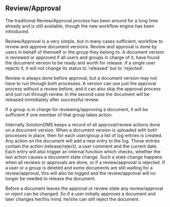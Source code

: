 Review/Approval
------------------

The traditional Review/Approval process has been around for a long time
already and is still available, though the new workflow engine has been
introduced.

Review/Approval is a very simple, but in many cases sufficient, workflow
to review and approve document versions. Review and approval is done by users
in behalf of themself or the group they belong to. A document version
is reviewed or approved if all users and groups in charge of it, have
found the document version to be ready and worth for release. If a single
user rejects it, it will not change its status to 'released' but to 'rejected'.

Review is always done before approval, but a document version may not have 
to run through both processes.
A version can use just the approval process without a review before,
and it can also skip the approval process and just run through review. In
the second case the document will be released immidiately after successful
review.

If a group is in charge for reviewing/approving a document, it will be
sufficient if one member of that group takes action.

Internally SolutionDMS keeps a record of all approval/review actions done on
a document version. When a document version is uploaded with both processes
in place, then for each user/group a list of log entries is created. Any
action on the document will add a new entry to the log. Those entries
contain the action (release/reject), a user comment and the current date.
Each entry will also trigger an internal function which checks, whether
the last action causes a document state change. Such a state change happens
when all reviews or approvals are done, or if a review/approval is rejected.
If a user or a group is deleted and some documents are still waiting for
a review/approval, this will also be logged and the review/approval will
no longer be needed to release the document.

Before a document leaves the approval or review state any review/approval
or reject can be changed. So if a user initially approves a document and
later changes her/his mind, he/she can still reject the document.
